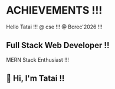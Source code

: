 # ACHIEVEMENTS !!!
Hello Tatai !!!
@ cse !!!
@ Bcrec'2026 !!!
<!DOCTYPE html>

## Full Stack Web Developer !!
MERN Stack Enthusiast !!!

## 👋 Hi, I'm Tatai !!
